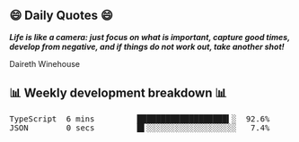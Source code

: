 ## 😄 Daily Quotes 😄

_**Life is like a camera: just focus on what is important, capture good times, develop from negative, and if things do not work out, take another shot!**_

Daireth Winehouse



## 📊 Weekly development breakdown 📊

<pre>TypeScript  6 mins         ███████████████████▍░  92.6%
JSON        0 secs         █▌░░░░░░░░░░░░░░░░░░░   7.4%</pre>